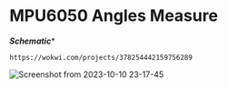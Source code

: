 <h1>
  MPU6050 Angles Measure
</h1>


***Schematic****
```
https://wokwi.com/projects/378254442159756289
```

![Screenshot from 2023-10-10 23-17-45](https://github.com/Thxssio/MPU6050AnglesMesure/assets/95764952/211eb951-26ce-4b3f-964a-059ff9097c96)
